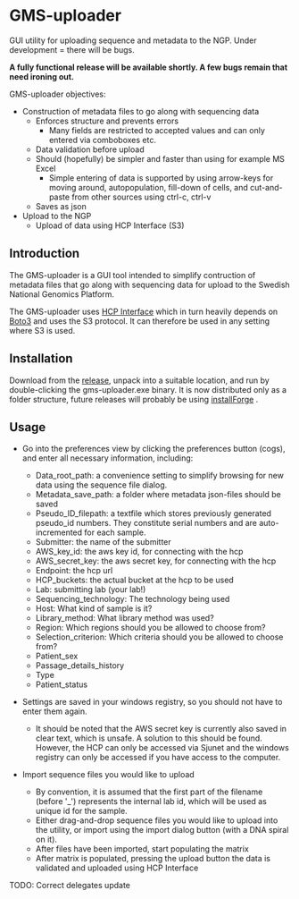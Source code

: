 # GMS-uploader
GUI utility for uploading sequence and metadata to the NGP. Under development = there will be bugs.


**A fully functional release will be available shortly. A few bugs remain that need ironing out.**

GMS-uploader objectives:
* Construction of metadata files to go along with sequencing data
  * Enforces structure and prevents errors
    * Many fields are restricted to accepted values and can only entered via comboboxes etc.
  * Data validation before upload
  * Should (hopefully) be simpler and faster than using for example MS Excel
    * Simple entering of data is supported by using arrow-keys for moving around, autopopulation, fill-down of cells, and cut-and-paste from other sources using ctrl-c, ctrl-v 
  * Saves as json
* Upload to the NGP
  * Upload of data using HCP Interface (S3)

## Introduction

The GMS-uploader is a GUI tool intended to simplify contruction of metadata files that go along with sequencing data for upload to the Swedish National Genomics Platform.

The GMS-uploader uses [HCP Interface](https://github.com/genomic-medicine-sweden/HCPInterface) which in turn heavily depends on [Boto3](https://boto3.amazonaws.com/v1/documentation/api/latest/reference/services/s3.html) and uses the S3 protocol. It can therefore be used in any setting where S3 is used.   

## Installation

Download from the [release](https://github.com/genomic-medicine-sweden/GMS-uploader/releases), unpack into a suitable location, and run by double-clicking the gms-uploader.exe binary. It is now distributed only as a folder structure, future releases will probably be using [installForge](https://installforge.net/) .

## Usage

* Go into the preferences view by clicking the preferences button (cogs), and enter all necessary information, including:
  * Data_root_path: a convenience setting to simplify browsing for new data using the sequence file dialog.
  * Metadata_save_path: a folder where metadata json-files should be saved
  * Pseudo_ID_filepath: a textfile which stores previously generated pseudo_id numbers. They constitute serial numbers and are auto-incremented for each sample.
  * Submitter: the name of the submitter
  * AWS_key_id: the aws key id, for connecting with the hcp
  * AWS_secret_key: the aws secret key, for connecting with the hcp
  * Endpoint: the hcp url
  * HCP_buckets: the actual bucket at the hcp to be used
  * Lab: submitting lab (your lab!)
  * Sequencing_technology: The technology being used
  * Host: What kind of sample is it?
  * Library_method: What library method was used?
  * Region: Which regions should you be allowed to choose from?
  * Selection_criterion: Which criteria should you be allowed to choose from?
  * Patient_sex
  * Passage_details_history 
  * Type
  * Patient_status

* Settings are saved in your windows registry, so you should not have to enter them again.
  * It should be noted that the AWS secret key is currently also saved in clear text, which is unsafe. A solution to this should be found. However, the HCP can only be accessed via Sjunet and the windows registry can only be accessed if you have access to the computer.   

* Import sequence files you would like to upload
  * By convention, it is assumed that the first part of the filename (before '_') represents the internal lab id, which will be used as unique id for the sample.
  * Either drag-and-drop sequence files you would like to upload into the utility, or import using the import dialog button (with a DNA spiral on it).
  * After files have been imported, start populating the matrix
  * After matrix is populated, pressing the upload button the data is validated and uploaded using HCP Interface


TODO:
Correct delegates update
